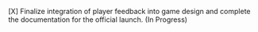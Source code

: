[X] Finalize integration of player feedback into game design and complete the documentation for the official launch. (In Progress)